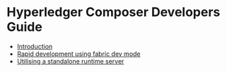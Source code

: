 # Hyperledger Composer Developers Guide
- [Introduction](./introduction.md)
- [Rapid development using fabric dev mode](./localdev.md)
- [Utilising a standalone runtime server](./simulator.md)

